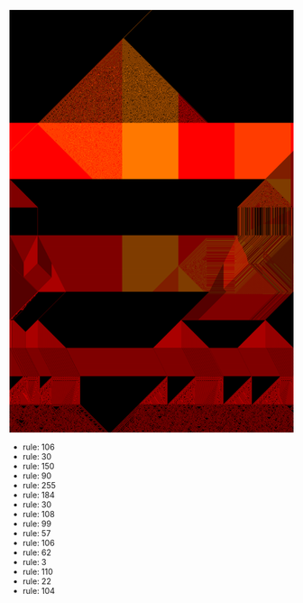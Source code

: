 ![photo](./output.png) 
 * rule: 106
* rule: 30
* rule: 150
* rule: 90
* rule: 255
* rule: 184
* rule: 30
* rule: 108
* rule: 99
* rule: 57
* rule: 106
* rule: 62
* rule: 3
* rule: 110
* rule: 22
* rule: 104
